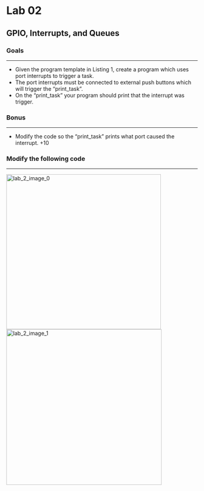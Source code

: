 # Lab 02
## **GPIO, Interrupts, and Queues**
### **Goals**
*** 
* Given the program template in Listing 1, create a program which uses port interrupts to trigger a task.
* The port interrupts must be connected to external push buttons which will trigger the “print_task”.
* On the “print_task” your program should print that the interrupt was trigger.

### **Bonus**
***
* Modify the code so the “print_task” prints what port caused the interrupt. +10

### **Modify the following code**
***
<img width="407" alt="lab_2_image_0" src="https://user-images.githubusercontent.com/60948298/134283707-57f65366-fad6-4c31-9dc2-ff7327c1cb5e.png">
<img width="409" alt="lab_2_image_1" src="https://user-images.githubusercontent.com/60948298/134283712-27e15f32-9094-4591-bb5e-5cfc64c14fe2.png">
